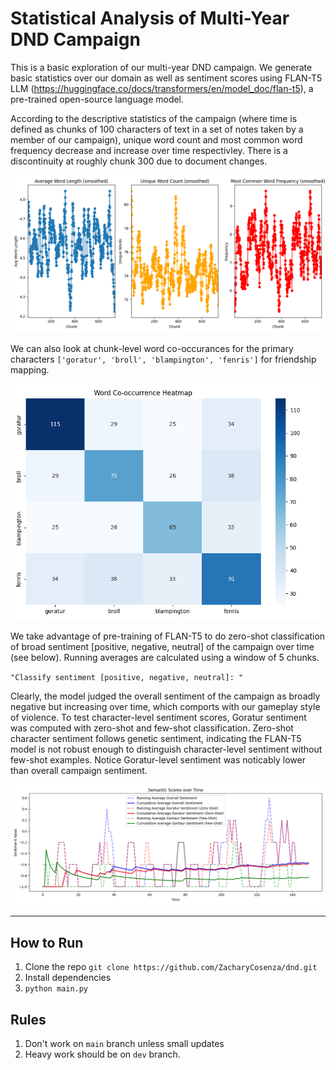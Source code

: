 # Statistical Analysis of Multi-Year DND Campaign

This is a basic exploration of our multi-year DND campaign. We generate basic statistics over our domain as well as sentiment scores using FLAN-T5 LLM (https://huggingface.co/docs/transformers/en/model_doc/flan-t5), a pre-trained open-source language model.

According to the descriptive statistics of the campaign (where time is defined as chunks of 100 characters of text in a set of notes taken by a member of our campaign), unique word count and most common word frequency decrease and increase over time respectivley. There is a discontinuity at roughly chunk 300 due to document changes.

![Project Diagram](fig1.png)

We can also look at chunk-level word co-occurances for the primary characters `['goratur', 'broll', 'blampington', 'fenris']` for friendship mapping.

![Project Diagram](fig2.png)

We take advantage of pre-training of FLAN-T5 to do zero-shot classification of broad sentiment [positive, negative, neutral] of the campaign over time (see below). Running averages are calculated using a window of 5 chunks.

`"Classify sentiment [positive, negative, neutral]: "`

Clearly, the model judged the overall sentiment of the campaign as broadly negative but increasing over time, which comports with our gameplay style of violence. To test character-level sentiment scores, Goratur sentiment was computed with zero-shot and few-shot classification. Zero-shot character sentiment follows genetic sentiment, indicating the FLAN-T5 model is not robust enough to distinguish character-level sentiment without few-shot examples. Notice Goratur-level sentiment was noticably lower than overall campaign sentiment.

![Project Diagram](fig3.png)

---

## How to Run

1. Clone the repo `git clone https://github.com/ZacharyCosenza/dnd.git`
2. Install dependencies  
3. `python main.py`

## Rules

1. Don't work on `main` branch unless small updates
2. Heavy work should be on `dev` branch.